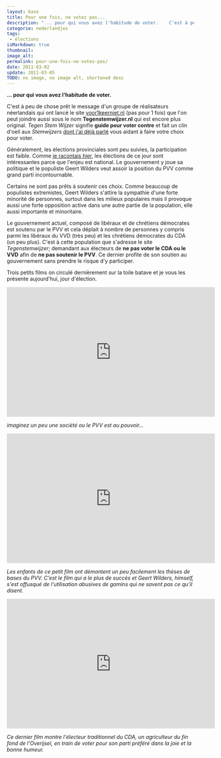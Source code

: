 ```yaml
---
layout: base
title: Pour une fois, ne votez pas...
description: "... pour qui vous avez l'habitude de voter.    C'est à peu de chose prêt le message d'un groupe de réalisateurs néerlandais qui ont lancé le site voor1keer"
categorie: nederlandjes
tags: 
 - élections
isMarkdown: true
thumbnail: 
image_alt: 
permalink: pour-une-fois-ne-votez-pas/
date: 2011-03-02
update: 2011-03-05
TODO: no image, no image alt, shortened desc
---
```


**... pour qui vous avez l'habitude de voter.**

C'est à peu de chose prêt le message d'un groupe de réalisateurs néerlandais qui ont lancé le site [voor1keerniet.nl](http://www.voor1keerniet.nl/) (pas pour 1 fois) que l'on peut joindre aussi sous le nom **Tegenstemwijzer.nl** qui est encore plus original. *Tegen Stem Wijzer* signifie **guide pour voter contre** et fait un clin d'oeil aux *Stemwijzers* [dont j'ai déjà parlé](/les-machines-a-decider) vous aidant à faire votre choix pour voter.

Généralement, les élections provinciales sont peu suivies, la participation est faible. Comme [je racontais hier](/elections-premiere-chambre), les élections de ce jour sont intéressantes parce que l'enjeu est national. Le gouvernement y joue sa politique et le populiste Geert Wilders veut assoir la position du PVV comme grand parti incontournable.

Certains ne sont pas prêts à soutenir ces choix. Comme beaucoup de populistes extremistes, Geert Wilders s'attire la sympathie d'une forte minorité de personnes, surtout dans les milieux populaires mais il provoque aussi une forte opposition active dans une autre partie de la population, elle aussi importante et minoritaire.

Le gouvernement actuel, composé de libéraux et de chrétiens démocrates est soutenu par le PVV et cela déplait à nombre de personnes y compris parmi les libéraux du VVD (très peu) et les chrétiens démocrates du CDA (un peu plus). C'est à cette population que s'adresse le site *Tegenstemwijzer*; demandant aux électeurs de **ne pas voter le CDA ou le VVD** afin de **ne pas soutenir le PVV**. Ce dernier profite de son soutien au gouvernement sans prendre le risque d'y participer. 

Trois petits films on circulé dernièrement sur la toile batave et je vous les présente aujourd'hui, jour d'élection.


<div class="block text-center md:w-[600px] m-auto text-lg text-amber-600">

<iframe title="YouTube video player" width="560" height="349" src="http://www.youtube.com/embed/5DBbpNkVaUk" frameborder="0" allowfullscreen></iframe>

*imaginez un peu une société ou le PVV est au pouvoir...*

<iframe title="YouTube video player" width="560" height="349" src="http://www.youtube.com/embed/FeuOeh_FvWk" frameborder="0" allowfullscreen></iframe>

*Les enfants de ce petit film ont démontent un peu facilement les thèses de bases du PVV. C'est le film qui a le plus de succès et Geert Wilders, <i>himself</i>, s'est offusqué de l'utilisation abusives de gamins qui ne savent pas ce qu'il disent.*


<iframe title="YouTube video player" width="560" height="349" src="http://www.youtube.com/embed/E7aEaUihqsQ" frameborder="0" allowfullscreen></iframe>

*Ce dernier film montre l'électeur traditionnel du CDA, un agriculteur du fin fond de l'Overijsel, en train de voter pour son parti préféré dans la joie et la bonne humeur.*

</div>
